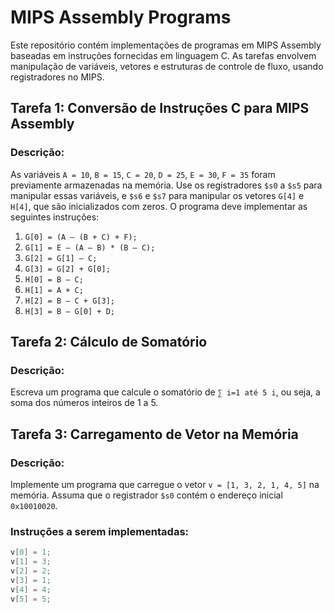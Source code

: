 # MIPS Assembly Programs

Este repositório contém implementações de programas em MIPS Assembly baseadas em instruções fornecidas em linguagem C. As tarefas envolvem manipulação de variáveis, vetores e estruturas de controle de fluxo, usando registradores no MIPS.

## Tarefa 1: Conversão de Instruções C para MIPS Assembly

### Descrição:
As variáveis `A = 10`, `B = 15`, `C = 20`, `D = 25`, `E = 30`, `F = 35` foram previamente armazenadas na memória. Use os registradores `$s0` a `$s5` para manipular essas variáveis, e `$s6` e `$s7` para manipular os vetores `G[4]` e `H[4]`, que são inicializados com zeros. O programa deve implementar as seguintes instruções:

1. `G[0] = (A – (B + C) + F);`
2. `G[1] = E – (A – B) * (B – C);`
3. `G[2] = G[1] – C;`
4. `G[3] = G[2] + G[0];`
5. `H[0] = B – C;`
6. `H[1] = A + C;`
7. `H[2] = B – C + G[3];`
8. `H[3] = B – G[0] + D;`

## Tarefa 2: Cálculo de Somatório

### Descrição:
Escreva um programa que calcule o somatório de `∑ i=1 até 5 i`, ou seja, a soma dos números inteiros de 1 a 5.

## Tarefa 3: Carregamento de Vetor na Memória

### Descrição:
Implemente um programa que carregue o vetor `v = [1, 3, 2, 1, 4, 5]` na memória. Assuma que o registrador `$s0` contém o endereço inicial `0x10010020`.

### Instruções a serem implementadas:
```c
v[0] = 1;
v[1] = 3;
v[2] = 2;
v[3] = 1;
v[4] = 4;
v[5] = 5;

